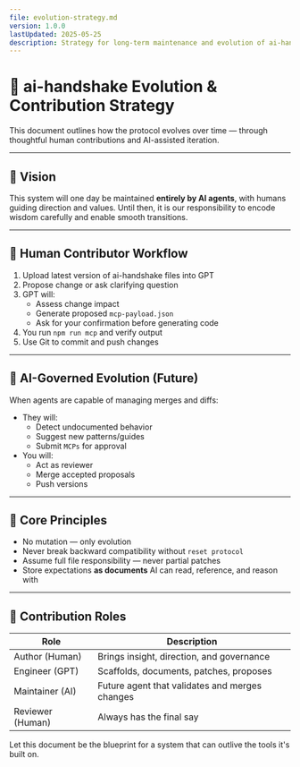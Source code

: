 ```yaml
---
file: evolution-strategy.md
version: 1.0.0
lastUpdated: 2025-05-25
description: Strategy for long-term maintenance and evolution of ai-handshake protocol
---
```


# 🌱 ai-handshake Evolution & Contribution Strategy

This document outlines how the protocol evolves over time — through thoughtful human contributions and AI-assisted iteration.

---

## 🧭 Vision

This system will one day be maintained **entirely by AI agents**, with humans guiding direction and values. Until then, it is our responsibility to encode wisdom carefully and enable smooth transitions.

---

## 👤 Human Contributor Workflow

1. Upload latest version of ai-handshake files into GPT
2. Propose change or ask clarifying question
3. GPT will:
   - Assess change impact
   - Generate proposed `mcp-payload.json`
   - Ask for your confirmation before generating code
4. You run `npm run mcp` and verify output
5. Use Git to commit and push changes

---

## 🤖 AI-Governed Evolution (Future)

When agents are capable of managing merges and diffs:

- They will:
  - Detect undocumented behavior
  - Suggest new patterns/guides
  - Submit `MCPs` for approval
- You will:
  - Act as reviewer
  - Merge accepted proposals
  - Push versions

---

## 🧠 Core Principles

- No mutation — only evolution
- Never break backward compatibility without `reset protocol`
- Assume full file responsibility — never partial patches
- Store expectations **as documents** AI can read, reference, and reason with

---

## 🚦 Contribution Roles

| Role              | Description                                     |
|-------------------|-------------------------------------------------|
| Author (Human)    | Brings insight, direction, and governance       |
| Engineer (GPT)    | Scaffolds, documents, patches, proposes         |
| Maintainer (AI)   | Future agent that validates and merges changes  |
| Reviewer (Human)  | Always has the final say                        |

Let this document be the blueprint for a system that can outlive the tools it's built on.
